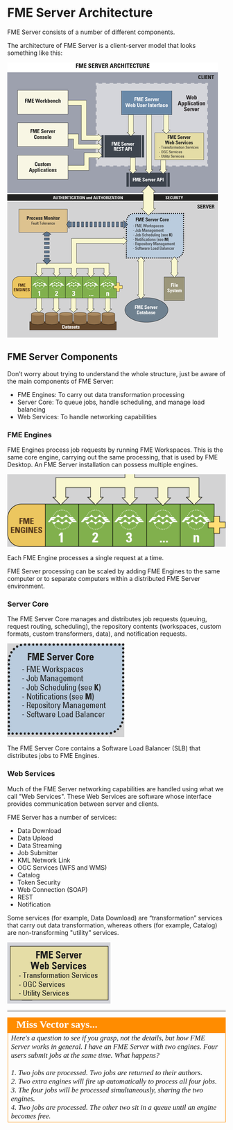 # FME Server Architecture

FME Server consists of a number of different components.

The architecture of FME Server is a client-server model that looks something like this:

![](./Images/Img1.002.ServerArchitectureHalfScale.png)

## FME Server Components ##

Don’t worry about trying to understand the whole structure, just be aware of the main components of FME Server:

- FME Engines: To carry out data transformation processing
- Server Core: To queue jobs, handle scheduling, and manage load balancing
- Web Services: To handle networking capabilities

### FME Engines ###

FME Engines process job requests by running FME Workspaces. This is the same core engine, carrying out the same processing, that is used by FME Desktop. An FME Server installation can possess multiple engines.

![](./Images/Img1.003.ServerEnginesGraphic.png)

Each FME Engine processes a single request at a time.

FME Server processing can be scaled by adding FME Engines to the same computer or to separate computers within a distributed FME Server environment.

### Server Core ###

The FME Server Core manages and distributes job requests (queuing, request routing, scheduling), the repository contents (workspaces, custom formats, custom transformers, data), and notification requests.

![](./Images/Img1.004.ServerCoreGraphic.png)

The FME Server Core contains a Software Load Balancer (SLB) that distributes jobs to FME Engines.

### Web Services ###

Much of the FME Server networking capabilities are handled using what we call "Web Services". These Web Services are software whose interface provides communication between server and clients.

FME Server has a number of services:

- Data Download
- Data Upload
- Data Streaming
- Job Submitter
- KML Network Link
- OGC Services (WFS and WMS)
- Catalog
- Token Security
- Web Connection (SOAP)
- REST
- Notification

Some services (for example, Data Download) are “transformation” services that carry out data transformation, whereas others (for example, Catalog) are non-transforming "utility" services.

![](./Images/Img1.005.ServerServicesGraphic.png)

---

<!--Person X Says Section-->

<table style="border-spacing: 0px">
<tr>
<td style="vertical-align:middle;background-color:darkorange;border: 2px solid darkorange">
<i class="fa fa-quote-left fa-lg fa-pull-left fa-fw" style="color:white;padding-right: 12px;vertical-align:text-top"></i>
<span style="color:white;font-size:x-large;font-weight: bold;font-family:serif">Miss Vector says...</span>
</td>
</tr>

<tr>
<td style="border: 1px solid darkorange">
<span style="font-family:serif; font-style:italic; font-size:larger">
Here's a question to see if you grasp, not the details, but how FME Server works in general. I have an FME Server with two engines. Four users submit jobs at the same time. What happens?
<br><br>1. Two jobs are processed. Two jobs are returned to their authors. 
<br>2. Two extra engines will fire up automatically to process all four jobs.
<br>3. The four jobs will be processed simultaneously, sharing the two engines.
<br>4. Two jobs are processed. The other two sit in a queue until an engine becomes free.
</span>
</td>
</tr>
</table>
